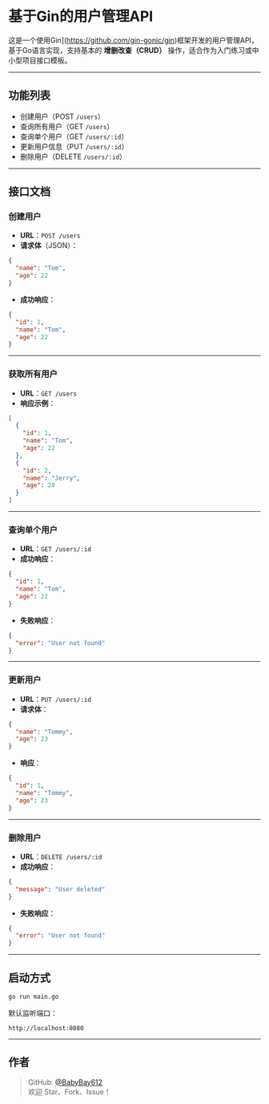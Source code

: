# 基于Gin的用户管理API

这是一个使用Gin](https://github.com/gin-gonic/gin)框架开发的用户管理API，基于Go语言实现，支持基本的 **增删改查（CRUD）** 操作，适合作为入门练习或中小型项目接口模板。

---

## 功能列表

- 创建用户（POST `/users`）
- 查询所有用户（GET `/users`）
- 查询单个用户（GET `/users/:id`）
- 更新用户信息（PUT `/users/:id`）
- 删除用户（DELETE `/users/:id`）

---

## 接口文档

### 创建用户

- **URL**：`POST /users`
- **请求体**（JSON）：

```json
{
  "name": "Tom",
  "age": 22
}
```

- **成功响应**：

```json
{
  "id": 1,
  "name": "Tom",
  "age": 22
}
```

---

### 获取所有用户

- **URL**：`GET /users`
- **响应示例**：

```json
[
  {
    "id": 1,
    "name": "Tom",
    "age": 22
  },
  {
    "id": 2,
    "name": "Jerry",
    "age": 20
  }
]
```

---

### 查询单个用户

- **URL**：`GET /users/:id`
- **成功响应**：

```json
{
  "id": 1,
  "name": "Tom",
  "age": 22
}
```

- **失败响应**：

```json
{
  "error": "User not found"
}
```

---

### 更新用户

- **URL**：`PUT /users/:id`
- **请求体**：

```json
{
  "name": "Tommy",
  "age": 23
}
```

- **响应**：

```json
{
  "id": 1,
  "name": "Tommy",
  "age": 23
}
```

---

### 删除用户

- **URL**：`DELETE /users/:id`
- **成功响应**：

```json
{
  "message": "User deleted"
}
```

- **失败响应**：

```json
{
  "error": "User not found"
}
```

---

## 启动方式

```bash
go run main.go
```

默认监听端口：

```
http://localhost:8080
```

---

## 作者

> GitHub: [@BabyBay612](https://github.com/BabyBay612)  
> 欢迎 Star、Fork、Issue！

